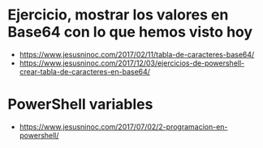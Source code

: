 # Ejercicio, mostrar los valores en Base64 con lo que hemos visto hoy
* https://www.jesusninoc.com/2017/02/11/tabla-de-caracteres-base64/
* https://www.jesusninoc.com/2017/12/03/ejercicios-de-powershell-crear-tabla-de-caracteres-en-base64/

# PowerShell variables
* https://www.jesusninoc.com/2017/07/02/2-programacion-en-powershell/
